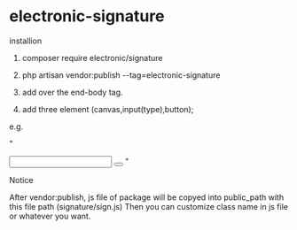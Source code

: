 # electronic-signature

installion 

1. composer require electronic/signature

2. php artisan vendor:publish --tag=electronic-signature 

3. add <script src="{{ asset('signature/sign.js') }}"></script> over the end-body tag.

4. add three element (canvas,input(type),button);

e.g. 

"<!DOCTYPE html>
<html>
    <head>
        <title>Laravel</title>
    </head>
    <body>
        <canvas id="mycanvas"></canvas>
        <input type="" class="mysign">
        <button type="button" class="clearSign"></button>
        <script src="{{ asset('signature/sign.js') }}"></script>
    </body>
</html>"

Notice

After vendor:publish, js file of package will be copyed into public_path with this file path (signature/sign.js)
Then you can customize class name in js file or whatever you want.



